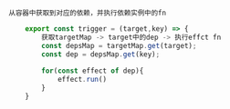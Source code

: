 `从容器中获取到对应的依赖，并执行依赖实例中的fn`


```js
	export const trigger = (target,key) => {
		获取targetMap -> target中的dep -> 执行effct fn
		const depsMap = targetMap.get(target);
		const dep = depsMap.get(key);
		
		for(const effect of dep){
			effect.run()
		}
	}

```










